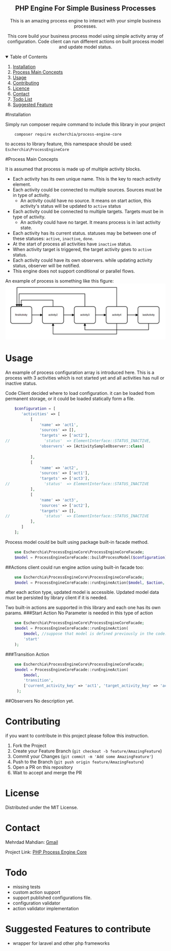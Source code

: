 <h2 align="center">PHP Engine For Simple Business Processes</h3>

<p align="center"> This is an amazing process engine to interact with your simple business processes.</p>
<p align="center">This core build your business process model using simple activity array of configuration. Code client can run different actions on built process model and update model status.</p>


<!-- TABLE OF CONTENTS -->
<details open="open">
  <summary>Table of Contents</summary>
  <ol>
    <li><a href="#Installation">Installation</a></li>
    <li><a href="#Process Main Concepts">Process Main Concepts</a></li>
    <li><a href="#Usage">Usage</a></li>
    <li><a href="#contributing">Contributing</a></li>
    <li><a href="#Licence">Licence</a></li>
    <li><a href="#contact">Contact</a></li>
    <li><a href="#todo">Todo List</a></li>
    <li><a href="#Suggested Features">Suggested Feature</a></li>
  </ol>
</details>

#Installation

Simply run composer require command to include this library in your project
```shell script
    composer require escherchia/process-engine-core
```

to access to library feature, this namespace should be used: `Escherchia\ProcessEngineCore`

#Process Main Concepts

It is assumed that process is made up of multiple activity blocks.

- Each activity has its own unique name. This is the key to reach activity element.
- Each activity could be connected to multiple sources. Sources must be in type of activity.
  - An activity could have no source. It means on start action, this activity's status will be updated to `active` status   
- Each activity could be connected to multiple targets. Targets must be in type of activity.
  - An activity could have no target. It means process is in last activity state.
- Each activity has its current status. statuses may be between one of these statuses: `active`, `inactive`, `done`.
- At the start of process all activities have `inactive` status.
- When activity target is triggered, the target activity goes to `active` status. 
- Each activity could have its own observers. while updating activity status, observer will be notified. 
- This engine does not support conditional or parallel flows.

An example of process is something like this figure:
![alt Simple Process Example](spe.jpg)

<!-- USAGE EXAMPLES -->
# Usage

An example of process configuration array is introduced here. This is a process with 3 activities which is not started yet and all activities has null or inactive status. 

Code Client decided where to load configuration. it can be loaded from permanent storage, or it could be loaded statically form a file. 
```php
    $configuration = [
       'activities' => [
           [
               'name' => 'act1',
               'sources' => [],
               'targets' => ['act2'],
//               'status'  => ElementInterface::STATUS_INACTIVE,
               'observers' => [ActivitySampleObserver::class]

           ],
           [
               'name' => 'act2',
               'sources' => ['act1'],
               'targets' => ['act3'],
//               'status'  => ElementInterface::STATUS_INACTIVE
           ],
           [
               'name' => 'act3',
               'sources' => ['act2'],
               'targets' => [],
//               'status'  => ElementInterface::STATUS_INACTIVE
           ],
       ]
    ];
```

Process model could be built using package built-in facade method.

```php
    use Escherchia\ProcessEngineCore\ProcessEngineCoreFacade;
    $model = ProcessEngineCoreFacade::buildProcessModel($configuration);
```

##Actions
client could run engine action using built-in facade too:

```php
    use Escherchia\ProcessEngineCore\ProcessEngineCoreFacade;
    $model = ProcessEngineCoreFacade::runEngineAction($model, $action, $params);
```
after each action type, updated model is accessible. Updated model data must be persisted by library client if it is needed.

Two built-in actions are supported in this library and each one has its own params.
###Start Action
No Parameter is needed in this type of action
```php
    use Escherchia\ProcessEngineCore\ProcessEngineCoreFacade;
    $model = ProcessEngineCoreFacade::runEngineAction(
        $model, //suppose that model is defined previously in the code. mdoel is in type of ModelInterface 
        'start'
    );
```

###Transition Action
```php
    use Escherchia\ProcessEngineCore\ProcessEngineCoreFacade;
    $model = ProcessEngineCoreFacade::runEngineAction(
        $model,
        'transition',
        ['current_activity_key' => 'act1', 'target_activity_key' => 'act2']
     );
```

##Observers
No description yet.

<!-- CONTRIBUTING -->
# Contributing

if you want to contribute in this project please follow this instruction.

1. Fork the Project
2. Create your Feature Branch (`git checkout -b feature/AmazingFeature`)
3. Commit your Changes (`git commit -m 'Add some AmazingFeature'`)
4. Push to the Branch (`git push origin feature/AmazingFeature`)
5. Open a PR on this repository
6. Wait to accept and merge the PR

<!-- LICENSE -->
# License

Distributed under the MIT License.

<!-- CONTACT -->
# Contact

Mehrdad Mahdian: [Gmail](escherchia88@gmail.com)

Project Link: [PHP Process Engine Core](https://github.com/escherchia/process-engine-core)


# Todo
- missing tests
- custom action support
- support published configurations file. 
- configuration validator
- action validator implementation

# Suggested Features to contribute
- wrapper for laravel and other php frameworks
